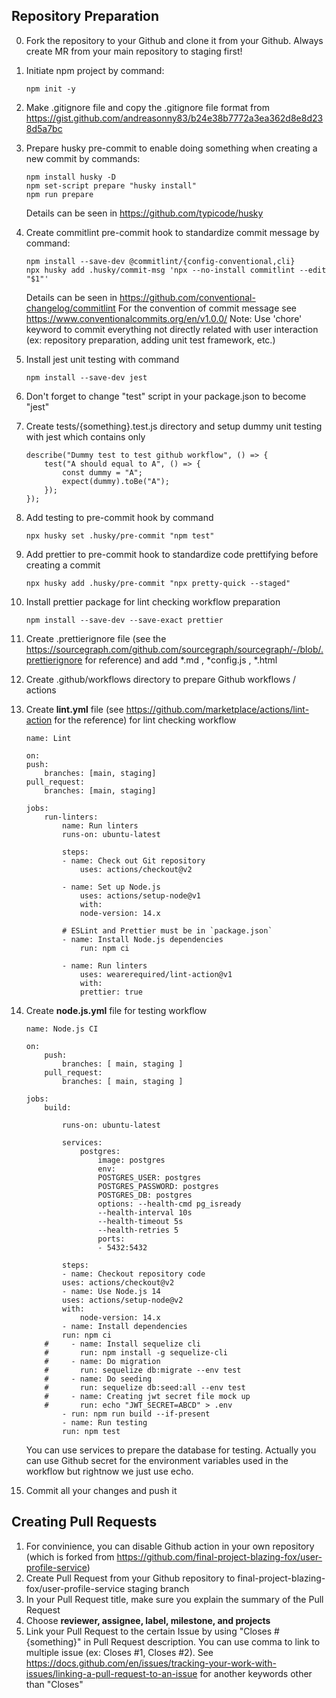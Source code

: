 ## Repository Preparation

0.  Fork the repository to your Github and clone it from your Github. Always create MR from your main repository to staging first!
1.  Initiate npm project by command:
    ```
    npm init -y
    ```
2.  Make .gitignore file and copy the .gitignore file format from https://gist.github.com/andreasonny83/b24e38b7772a3ea362d8e8d238d5a7bc
3.  Prepare husky pre-commit to enable doing something when creating a new commit by commands:
    ```
    npm install husky -D
    npm set-script prepare "husky install"
    npm run prepare
    ```
    Details can be seen in https://github.com/typicode/husky
4.  Create commitlint pre-commit hook to standardize commit message by command:
    ```
    npm install --save-dev @commitlint/{config-conventional,cli}
    npx husky add .husky/commit-msg 'npx --no-install commitlint --edit "$1"'
    ```
    Details can be seen in https://github.com/conventional-changelog/commitlint
    For the convention of commit message see https://www.conventionalcommits.org/en/v1.0.0/
    Note: Use 'chore' keyword to commit everything not directly related with user interaction (ex: repository preparation, adding unit test framework, etc.)
5.  Install jest unit testing with command
    ```
    npm install --save-dev jest
    ```
6.  Don't forget to change "test" script in your package.json to become "jest"
7.  Create tests/{something}.test.js directory and setup dummy unit testing with jest which contains only
    ```
    describe("Dummy test to test github workflow", () => {
        test("A should equal to A", () => {
            const dummy = "A";
            expect(dummy).toBe("A");
        });
    });
    ```
8.  Add testing to pre-commit hook by command
    ```
    npx husky set .husky/pre-commit "npm test"
    ```
9.  Add prettier to pre-commit hook to standardize code prettifying before creating a commit
    ```
    npx husky add .husky/pre-commit "npx pretty-quick --staged"
    ```
10. Install prettier package for lint checking workflow preparation
    ```
    npm install --save-dev --save-exact prettier
    ```
11. Create .prettierignore file (see the https://sourcegraph.com/github.com/sourcegraph/sourcegraph/-/blob/.prettierignore for reference) and add *.md , *config.js , \*.html
12. Create .github/workflows directory to prepare Github workflows / actions
13. Create **lint.yml** file (see https://github.com/marketplace/actions/lint-action for the reference) for lint checking workflow

    ```
    name: Lint

    on:
    push:
        branches: [main, staging]
    pull_request:
        branches: [main, staging]

    jobs:
        run-linters:
            name: Run linters
            runs-on: ubuntu-latest

            steps:
            - name: Check out Git repository
                uses: actions/checkout@v2

            - name: Set up Node.js
                uses: actions/setup-node@v1
                with:
                node-version: 14.x

            # ESLint and Prettier must be in `package.json`
            - name: Install Node.js dependencies
                run: npm ci

            - name: Run linters
                uses: wearerequired/lint-action@v1
                with:
                prettier: true
    ```

14. Create **node.js.yml** file for testing workflow

    ```
    name: Node.js CI

    on:
        push:
            branches: [ main, staging ]
        pull_request:
            branches: [ main, staging ]

    jobs:
        build:

            runs-on: ubuntu-latest

            services:
                postgres:
                    image: postgres
                    env:
                    POSTGRES_USER: postgres
                    POSTGRES_PASSWORD: postgres
                    POSTGRES_DB: postgres
                    options: --health-cmd pg_isready
                    --health-interval 10s
                    --health-timeout 5s
                    --health-retries 5
                    ports:
                    - 5432:5432

            steps:
            - name: Checkout repository code
            uses: actions/checkout@v2
            - name: Use Node.js 14
            uses: actions/setup-node@v2
            with:
                node-version: 14.x
            - name: Install dependencies
            run: npm ci
        #     - name: Install sequelize cli
        #       run: npm install -g sequelize-cli
        #     - name: Do migration
        #       run: sequelize db:migrate --env test
        #     - name: Do seeding
        #       run: sequelize db:seed:all --env test
        #     - name: Creating jwt secret file mock up
        #       run: echo "JWT_SECRET=ABCD" > .env
            - run: npm run build --if-present
            - name: Run testing
            run: npm test
    ```

    You can use services to prepare the database for testing.
    Actually you can use Github secret for the environment variables used in the workflow but rightnow we just use echo.

15. Commit all your changes and push it

## Creating Pull Requests

1.  For convinience, you can disable Github action in your own repository (which is forked from https://github.com/final-project-blazing-fox/user-profile-service)
2.  Create Pull Request from your Github repository to final-project-blazing-fox/user-profile-service staging branch
3.  In your Pull Request title, make sure you explain the summary of the Pull Request
4.  Choose **reviewer, assignee, label, milestone, and projects**
5.  Link your Pull Request to the certain Issue by using "Closes #{something}" in Pull Request description. You can use comma to link to multiple issue (ex: Closes #1, Closes #2). See https://docs.github.com/en/issues/tracking-your-work-with-issues/linking-a-pull-request-to-an-issue for another keywords other than "Closes"
